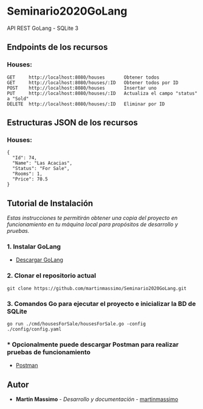 # Seminario2020GoLang
API REST GoLang - SQLite 3
## Endpoints de los recursos
### Houses:
```
GET     http://localhost:8080/houses       Obtener todos
GET     http://localhost:8080/houses/:ID   Obtener todos por ID
POST    http://localhost:8080/houses       Insertar uno
PUT     http://localhost:8080/houses/:ID   Actualiza el campo "status" a "Sold"
DELETE  http://localhost:8080/houses/:ID   Eliminar por ID
```

## Estructuras JSON de los recursos
### Houses:
``` 
{
  "Id": 74,
  "Name": "Las Acacias",
  "Status": "For Sale",
  "Rooms": 1,
  "Price": 70.5
}
```

## Tutorial de Instalación
_Estas instrucciones te permitirán obtener una copia del proyecto en funcionamiento en tu máquina local para propósitos de desarrollo y pruebas._

### 1. Instalar GoLang
* [Descargar GoLang](https://golang.org/dl)

### 2. Clonar el repositorio actual
```
git clone https://github.com/martinmassimo/Seminario2020GoLang.git
```

### 3. Comandos Go para ejecutar el proyecto e inicializar la BD de SQLite
```
go run ./cmd/housesForSale/housesForSale.go -config ./config/config.yaml
```

### * Opcionalmente puede descargar Postman para realizar pruebas de funcionamiento

* [Postman](https://www.postman.com/downloads/)

## Autor

* **Martín Massimo** - *Desarrollo y documentación* - [martinmassimo](https://github.com/martinmassimo)
